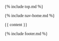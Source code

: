 <!DOCTYPE html>
<html lang="en">

<head>
  <title>{{site.title}}</title>
  <link rel="icon" type="image/x-icon" href="images/logo.png">
  <meta name="description"
    content="India travel packages, Himalayan treks, cultural tours, adventure tourism, personalized itineraries.">
  <meta name="keywords"
    content="Himachal Pradesh tourism, India travel packages, Shimla tour, Manali tour, Himalayan treks, cultural tours India, adventure tourism India, tailor-made travel India, experienced travel guides India, unforgettable travel experiences India">
  <meta name="author" content="Tourist hill">
  <meta name="google-adsense-account" content="ca-pub-3313624136394536">
  <script async src="https://pagead2.googlesyndication.com/pagead/js/adsbygoogle.js?client=ca-pub-3313624136394536"
     crossorigin="anonymous"></script>
  <meta charset="UTF-8">
  <meta name="viewport" content="width=device-width, initial-scale=1">
  <link rel="stylesheet" href="style.css">
  <link rel="stylesheet" href="https://fonts.googleapis.com/css?family=Poppins">
<script type="application/ld+json">
{
    "@context" : "https://schema.org",
    "@type" : "WebSite",
    "name" : "Tourist Hill Travels",
    "url" : "https://touristhill.in"
}
</script>




  <link rel="stylesheet" href="https://cdnjs.cloudflare.com/ajax/libs/font-awesome/6.6.0/css/all.min.css">
  <link rel="stylesheet" href="https://cdn.jsdelivr.net/npm/swiper@11/swiper-bundle.min.css" />

  <style>
    .w3-round {
      border-radius: 30px;
    }
    a {
      text-decoration: none;
    }

    body,
    h1,
    h2,
    h3,
    h4,
    h5,
    h6 {
      font-family: "Poppins"
    }

    .w3-bar,
    h1,
    button {
      font-family: "Poppins"
    }

    .w3-content {
      max-width: 1100px;
    }


    .swiper {
      width: 100%;
      height: 100%;
    }




    .slide-1 {
      width: fit-content;
    }

    .slide-2 {



      height: 530px;
      width: 320px;
      border-radius: 10px;
    }

    .aa {
      overflow: hidden;
      width: 15px;
      height: 36px;
      transform: skewX(-20deg);
      background-image: linear-gradient(to right, #ffffff, #ffffff00, #ffffff, #ffffff);
      opacity: 0.3;
      position: absolute;
      animation-name: example;
      animation-duration: 6s;
      animation-timing-function: linear;
      animation-delay: 1s;
      animation-iteration-count: infinite;
      animation-direction: right;
    }

    @keyframes example {
      0% {
        left: 0%;
        top: 0px;
        opacity: 0;
      }

      25% {
        left: 25%;
        top: 0px;
        opacity: 0.3;
      }

      50% {
        left: 50%;
        top: 0px;
        opacity: 0.5;
      }

      75% {
        left: 75%;
        top: 0px;
        opacity: 0.3;
      }

      100% {
        left: 100%;
        top: 0px;
        opacity: 0;
      }
    }
  </style>
</head>

<body>



{% include top.md %}
  <!-- Navbar -->
{% include nav-home.md %}

  <!-- Header -->









  <!-- Second Grid -->



 {{ content }}



{% include footer.md %}
 



</body>

</html>